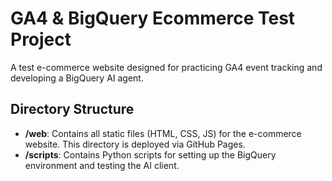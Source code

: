 # GA4 & BigQuery Ecommerce Test Project

A test e-commerce website designed for practicing GA4 event tracking and developing a BigQuery AI agent.

## Directory Structure

* **/web**: Contains all static files (HTML, CSS, JS) for the e-commerce website. This directory is deployed via GitHub Pages.
* **/scripts**: Contains Python scripts for setting up the BigQuery environment and testing the AI client.